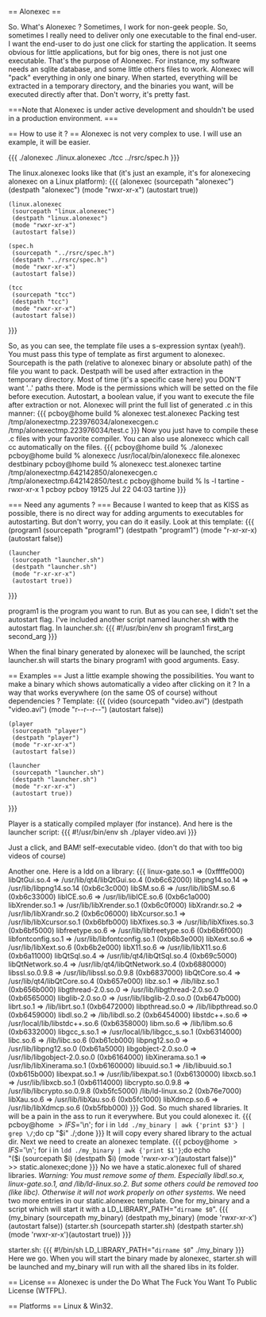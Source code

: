 == Alonexec ==

So. What's Alonexec ?
Sometimes, I work for non-geek people. So, sometimes I really need to deliver only one executable to the final end-user.
I want the end-user to do just one click for starting the application. It seems obvious for little applications, but for big ones, there is not just one executable.
That's the purpose of Alonexec. For instance, my software needs an sqlite database, and some little others files to work.
Alonexec will "pack" everything in only one binary. When started, everything will be extracted in a temporary directory, and the binaries you want, will be executed directly after that. Don't worry, it's pretty fast.

===Note that Alonexec is under active development and shouldn't be used in a production environment. ===


== How to use it ? ==
Alonexec is not very complex to use.
I will use an example, it will be easier.

{{{
	./alonexec
	./linux.alonexec
	./tcc
	../rsrc/spec.h
}}}

The linux.alonexec looks like that (it's just an example, it's for alonexecing alonexec on a Linux platform):
{{{
	(alonexec
	 (sourcepath "alonexec")
	 (destpath "alonexec")
	 (mode "rwxr-xr-x")
	 (autostart true))

	(linux.alonexec
	 (sourcepath "linux.alonexec")
	 (destpath "linux.alonexec")
	 (mode "rwxr-xr-x")
	 (autostart false))

	(spec.h
	 (sourcepath "../rsrc/spec.h")
	 (destpath "../rsrc/spec.h")
	 (mode "rwxr-xr-x")
	 (autostart false))

	(tcc
	 (sourcepath "tcc")
	 (destpath "tcc")
	 (mode "rwxr-xr-x")
	 (autostart false))
}}}

So, as you can see, the template file uses a s-expression syntax (yeah!).
You must pass this type of template as first argument to alonexec.
Sourcepath is the path (relative to alonexec binary or absolute path) of the file you want to pack.
Destpath will be used after extraction in the temporary directory. Most of time (it's a specific case here) you DON'T want '..' paths there.
Mode is the permissions which will be setted on the file before execution.
Autostart, a boolean value, if you want to execute the file after extraction or not.
Alonexec will print the full list of generated .c in this manner:
{{{
	pcboy@home build % alonexec test.alonexec
	Packing test
	/tmp/alonexectmp.223976034/alonexecgen.c
	/tmp/alonexectmp.223976034/test.c
}}}
Now you just have to compile these .c files with your favorite compiler.
You can also use alonexecc which call cc automatically on the files.
{{{
	pcboy@home build % ./alonexec
	pcboy@home build % alonexecc
	/usr/local/bin/alonexecc file.alonexec destbinary
	pcboy@home build % alonexecc test.alonexec tartine
	/tmp/alonexectmp.642142850/alonexecgen.c
	/tmp/alonexectmp.642142850/test.c
	pcboy@home build % ls -l tartine
	-rwxr-xr-x 1 pcboy pcboy 19125 Jul 22 04:03 tartine
}}}

=== Need any aguments ? ===
Because I wanted to keep that as KISS as possible, there is no direct way for adding arguments to executables for autostarting.
But don't worry, you can do it easily. Look at this template:
{{{
    (program1
     (sourcepath "program1")
     (destpath "program1")
     (mode "r-xr-xr-x)
     (autostart false))

    (launcher
     (sourcepath "launcher.sh")
     (destpath "launcher.sh")
     (mode "r-xr-xr-x")
     (autostart true))
}}}

program1 is the program you want to run. But as you can see, I didn't set the autostart flag. I've included another script named launcher.sh **with** the autostart flag.
In launcher.sh:
{{{
    #!/usr/bin/env sh
	program1 first_arg second_arg
}}}

When the final binary generated by alonexec will be launched, the script launcher.sh will starts the binary program1 with good arguments. Easy.

== Examples ==
Just a little example showing the possibilities. You want to make a binary which shows automatically a video after clicking on it ? In a way that works everywhere (on the same OS of course)  without dependencies ?
Template:
{{{
    (video
     (sourcepath "video.avi")
     (destpath "video.avi")
     (mode "r--r--r--")
     (autostart false))

    (player
     (sourcepath "player")
     (destpath "player")
     (mode "r-xr-xr-x")
     (autostart false))

    (launcher
     (sourcepath "launcher.sh")
     (destpath "launcher.sh")
     (mode "r-xr-xr-x")
     (autostart true))
}}}

Player is a statically compiled mplayer (for instance).
And here is the launcher script:
{{{
    #!/usr/bin/env sh
	./player video.avi
}}}

Just a click, and BAM! self-executable video. (don't do that with too big videos of course)


Another one. Here is a ldd on a library:
{{{
	linux-gate.so.1 =>  (0xffffe000)
	libQtGui.so.4 => /usr/lib/qt4/libQtGui.so.4 (0xb6c62000)
	libpng14.so.14 => /usr/lib/libpng14.so.14 (0xb6c3c000)
	libSM.so.6 => /usr/lib/libSM.so.6 (0xb6c33000)
	libICE.so.6 => /usr/lib/libICE.so.6 (0xb6c1a000)
	libXrender.so.1 => /usr/lib/libXrender.so.1 (0xb6c0f000)
	libXrandr.so.2 => /usr/lib/libXrandr.so.2 (0xb6c06000)
	libXcursor.so.1 => /usr/lib/libXcursor.so.1 (0xb6bfb000)
	libXfixes.so.3 => /usr/lib/libXfixes.so.3 (0xb6bf5000)
	libfreetype.so.6 => /usr/lib/libfreetype.so.6 (0xb6b6f000)
	libfontconfig.so.1 => /usr/lib/libfontconfig.so.1 (0xb6b3e000)
	libXext.so.6 => /usr/lib/libXext.so.6 (0xb6b2e000)
	libX11.so.6 => /usr/lib/libX11.so.6 (0xb6a11000)
	libQtSql.so.4 => /usr/lib/qt4/libQtSql.so.4 (0xb69c5000)
	libQtNetwork.so.4 => /usr/lib/qt4/libQtNetwork.so.4 (0xb6880000)
	libssl.so.0.9.8 => /usr/lib/libssl.so.0.9.8 (0xb6837000)
	libQtCore.so.4 => /usr/lib/qt4/libQtCore.so.4 (0xb657e000)
	libz.so.1 => /lib/libz.so.1 (0xb656b000)
	libgthread-2.0.so.0 => /usr/lib/libgthread-2.0.so.0 (0xb6565000)
	libglib-2.0.so.0 => /usr/lib/libglib-2.0.so.0 (0xb647b000)
	librt.so.1 => /lib/librt.so.1 (0xb6472000)
	libpthread.so.0 => /lib/libpthread.so.0 (0xb6459000)
	libdl.so.2 => /lib/libdl.so.2 (0xb6454000)
	libstdc++.so.6 => /usr/local/lib/libstdc++.so.6 (0xb6358000)
	libm.so.6 => /lib/libm.so.6 (0xb6332000)
	libgcc_s.so.1 => /usr/local/lib/libgcc_s.so.1 (0xb6314000)
	libc.so.6 => /lib/libc.so.6 (0xb61cb000)
	libpng12.so.0 => /usr/lib/libpng12.so.0 (0xb61a5000)
	libgobject-2.0.so.0 => /usr/lib/libgobject-2.0.so.0 (0xb6164000)
	libXinerama.so.1 => /usr/lib/libXinerama.so.1 (0xb6160000)
	libuuid.so.1 => /lib/libuuid.so.1 (0xb615b000)
	libexpat.so.1 => /usr/lib/libexpat.so.1 (0xb6130000)
	libxcb.so.1 => /usr/lib/libxcb.so.1 (0xb6114000)
	libcrypto.so.0.9.8 => /usr/lib/libcrypto.so.0.9.8 (0xb5fc5000)
	/lib/ld-linux.so.2 (0xb76e7000)
	libXau.so.6 => /usr/lib/libXau.so.6 (0xb5fc1000)
	libXdmcp.so.6 => /usr/lib/libXdmcp.so.6 (0xb5fbb000)
}}}
God. So much shared libraries. It will be a pain in the ass to run it everywhere. But you could alonexec it.
{{{
    pcboy@home $> IFS=$'\n'; for i in `ldd ./my_binary | awk {'print $3'} | grep \/`;do cp "$i" ./;done
}}}
It will copy every shared library to the actual dir. Next we need to create an alonexec template.
{{{
    pcboy@home $> IFS=$'\n'; for i in `ldd ./my_binary | awk {'print $1'}`;do echo \
    "($i (sourcepath $i) (destpath $i) (mode 'rwxr-xr-x')(autostart false))"\
    >> static.alonexec;done
}}}
No we have a static.alonexec full of shared libraries.
*Warning: You _must_ remove some of them. Especially libdl.so.x, linux-gate.so.1, and /lib/ld-linux.so.2. But some others could be removed too (like libc). Otherwise it will not work properly on other systems.* 
We need two more entries in our static.alonexec template. One for my_binary and a script which will start it with a LD_LIBRARY_PATH="`dirname $0`".
{{{
    (my_binary (sourcepath my_binary) (destpath my_binary) (mode 'rwxr-xr-x')(autostart false))
    (starter.sh (sourcepath starter.sh) (destpath starter.sh) (mode 'rwxr-xr-x')(autostart true))
}}}

starter.sh:
{{{
    #!/bin/sh
	LD_LIBRARY_PATH="`dirname $0`" ./my_binary
}}}
Here we go. When you will start the binary made by alonexec, starter.sh will be launched and my_binary will run with all the shared libs in its folder.

== License ==
Alonexec is under the Do What The Fuck You Want To Public License (WTFPL).

== Platforms ==
Linux & Win32.
